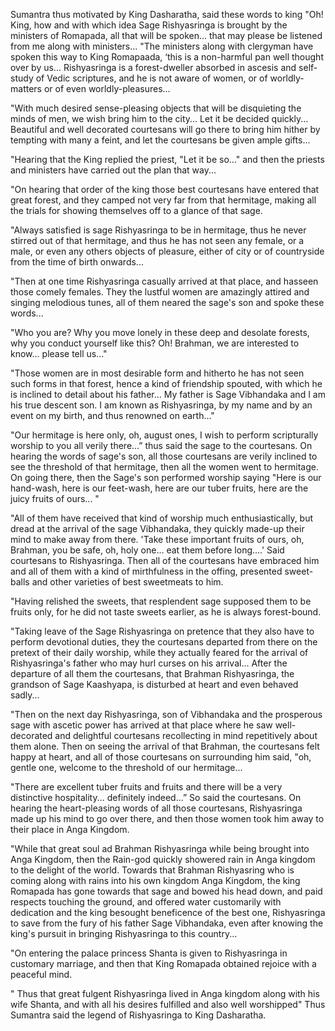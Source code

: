 Sumantra thus motivated by King Dasharatha, said these words to king "Oh! King, how and with which idea Sage Rishyasringa is brought by the ministers of Romapada, all that will be spoken... that may please be listened from me along with ministers... "The ministers along with clergyman have spoken this way to King Romapaada, ‘this is a non-harmful pan well thought over by us... Rishyasringa is a forest-dweller absorbed in ascesis and self-study of Vedic scriptures, and he is not aware of women, or of worldly-matters or of even worldly-pleasures...

"With much desired sense-pleasing objects that will be disquieting the minds of men, we wish bring him to the city... Let it be decided quickly... Beautiful and well decorated courtesans will go there to bring him hither by tempting with many a feint, and let the courtesans be given ample gifts...

"Hearing that the King replied the priest, "Let it be so..." and then the priests and ministers have carried out the plan that way...

"On hearing that order of the king those best courtesans have entered that great forest, and they camped not very far from that hermitage, making all the trials for showing themselves off to a glance of that sage.

"Always satisfied is sage Rishyasringa to be in hermitage, thus he never stirred out of that hermitage, and thus he has not seen any female, or a male, or even any others objects of pleasure, either of city or of countryside from the time of birth onwards...

"Then at one time Rishyasringa casually arrived at that place, and hasseen those comely females. They the lustful women are amazingly attired and singing melodious tunes, all of them neared the sage's son and spoke these words...

"Who you are? Why you move lonely in these deep and desolate forests, why you conduct yourself like this? Oh! Brahman, we are interested to know... please tell us..."

"Those women are in most desirable form and hitherto he has not seen such forms in that forest, hence a kind of friendship spouted, with which he is inclined to detail about his father... My father is Sage Vibhandaka and I am his true descent son. I am known as Rishyasringa, by my name and by an event on my birth, and thus renowned on earth..."

"Our hermitage is here only, oh, august ones, I wish to perform scripturally worship to you all verily there...” thus said the sage to the courtesans. On hearing the words of sage's son, all those courtesans are verily inclined to see the threshold of that hermitage, then all the women went to hermitage. On going there, then the Sage's son performed worship saying "Here is our hand-wash, here is our feet-wash, here are our tuber fruits, here are the juicy fruits of ours... "

"All of them have received that kind of worship much enthusiastically, but dread at the arrival of the sage Vibhandaka, they quickly made-up their mind to make away from there. 'Take these important fruits of ours, oh, Brahman, you be safe, oh, holy one... eat them before long....' Said courtesans to Rishyasringa. Then all of the courtesans have embraced him and all of them with a kind of mirthfulness in the offing, presented sweet-balls and other varieties of best sweetmeats to him.

"Having relished the sweets, that resplendent sage supposed them to be fruits only, for he did not taste sweets earlier, as he is always forest-bound.

"Taking leave of the Sage Rishyasringa on pretence that they also have to perform devotional duties, they the courtesans departed from there on the pretext of their daily worship, while they actually feared for the arrival of Rishyasringa's father who may hurl curses on his arrival... After the departure of all them the courtesans, that Brahman Rishyasringa, the grandson of Sage Kaashyapa, is disturbed at heart and even behaved sadly...

"Then on the next day Rishyasringa, son of Vibhandaka and the prosperous sage with ascetic power has arrived at that place where he saw well-decorated and delightful courtesans recollecting in mind repetitively about them alone. Then on seeing the arrival of that Brahman, the courtesans felt happy at heart, and all of those courtesans on surrounding him said, "oh, gentle one, welcome to the threshold of our hermitage...

"There are excellent tuber fruits and fruits and there will be a very distinctive hospitality... definitely indeed...” So said the courtesans. On hearing the heart-pleasing words of all those courtesans, Rishyasringa made up his mind to go over there, and then those women took him away to their place in Anga Kingdom.

"While that great soul ad Brahman Rishyasringa while being brought into Anga Kingdom, then the Rain-god quickly showered rain in Anga kingdom to the delight of the world. Towards that Brahman Rishyasring who is coming along with rains into his own kingdom Anga Kingdom, the king Romapada has gone towards that sage and bowed his head down, and paid respects touching the ground, and offered water customarily with dedication and the king besought beneficence of the best one, Rishyasringa to save from the fury of his father Sage Vibhandaka, even after knowing the king's pursuit in bringing Rishyasringa to this country...

"On entering the palace princess Shanta is given to Rishyasringa in customary marriage, and then that King Romapada obtained rejoice with a peaceful mind.

" Thus that great fulgent Rishyasringa lived in Anga kingdom along with his wife Shanta, and with all his desires fulfilled and also well worshipped" Thus Sumantra said the legend of Rishyasringa to King Dasharatha.
